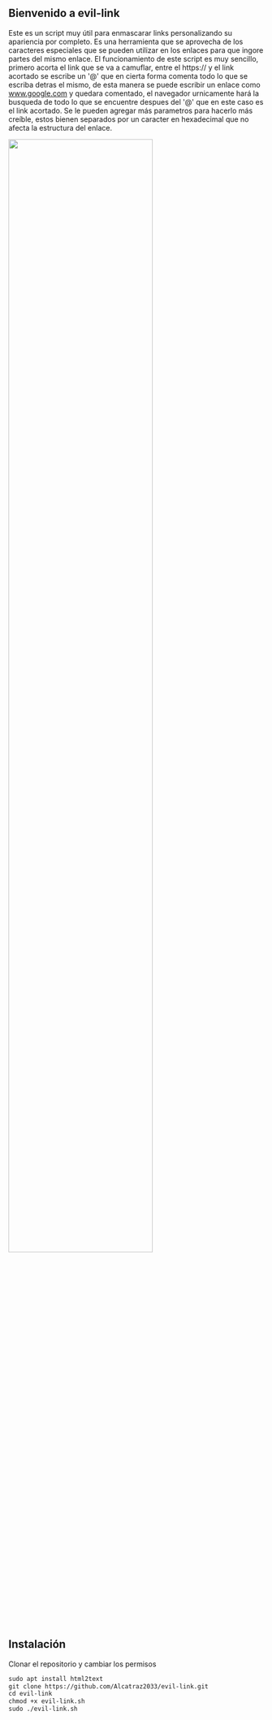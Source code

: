 ## Bienvenido a evil-link
Este es un script muy útil para enmascarar links personalizando su apariencia por completo. 
Es una herramienta que se aprovecha de los caracteres especiales que se pueden utilizar en los enlaces para que ingore partes del mismo enlace.
El funcionamiento de este script es muy sencillo, primero acorta el link que se va a camuflar, entre el https:// y el link acortado se escribe un '@'
que en cierta forma comenta todo lo que se escriba detras el mismo, de esta manera se puede escribir un enlace como www.google.com y quedara comentado, 
el navegador urnicamente hará la busqueda de todo lo que se encuentre despues del '@' que en este caso es el link acortado.
Se le pueden agregar más parametros para hacerlo más creíble, estos bienen separados por un caracter en hexadecimal que no afecta la estructura del enlace.

<p align="left">
	<img src="https://i.imgur.com/Lfp7yKK.png" width="75%" height="75%" align="">
</p>

## Instalación

Clonar el repositorio y cambiar los permisos

```markdown
sudo apt install html2text
git clone https://github.com/Alcatraz2033/evil-link.git
cd evil-link
chmod +x evil-link.sh
sudo ./evil-link.sh
```
